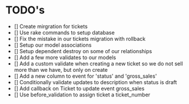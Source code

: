 # TODO's

- [] Create mirgration for tickets
- [] Use rake commands to setup database
- [] Fix the mistake in our tickets migration with rollback
- [] Setup our model associations
- [] Setup dependent destroy on some of our relationships
- [] Add a few more validates to our models
- [] Add a custom validate when creating a new ticket so we do not sell more than we have, but only on create
- [] Add a new column to event for 'status' and 'gross_sales'
- [] Conditionally validate updates to description when status is draft
- [] Add callback on Ticket to update event gross_sales
- [] Use before_validation to assign ticket a ticket_number
